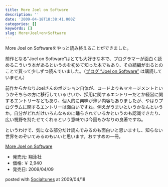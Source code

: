 ```yaml
---
title: More Joel on Software
description: ''
date: '2009-04-18T18:38:41.000Z'
categories: []
keywords: []
slug: More+Joel+on+Software
---
```

More Joel on Softwareをやっと読み終えることができました。

前作となる”Joel on Software”はとても大好きな本で、プログラマーが面白く読めるこういう本があるというのを初めて知った本でもあり、その続編が出るとのことで買って少しずつ読んでいました。（[ブログ “Joel on Software”](http://www.joelonsoftware.com/) は購読していません）

前作からかなりJoelさんのポジション自体が、コードよりもマネージメントというかそちらの方に移行しているせいか、採用に関するエントリーだとか経営に関するエントリーなどもあり、個人的に興味が薄い内容もありましたが、やはりプログラムに関するエントリーは面白いですね。例えがうまいというかなんというか。自分がどれだけいろんなものに踊らされているかというのも認識できたり、広い視野を持たせてくれるという意味では今回もかなりの良著ですね。

というわけで、気になる部分だけ読んでみるのも面白いと思いますし、知らない世界をのぞいてみるのもいいと思います。おすすめの一冊。

[More Joel on Software](http://www.amazon.co.jp/exec/obidos/ASIN/4798118923/qli-22/ref=nosim "More Joel on Software")

*   発売元: 翔泳社
*   価格: ￥ 2,940
*   発売日: 2009/04/09

posted with [Socialtunes](http://socialtunes.net) at 2009/04/18